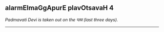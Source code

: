 ## alarmElmaGgApurE plavOtsavaH 4
_Padmavati Devi is taken out on the प्लव (last three days)._

---
